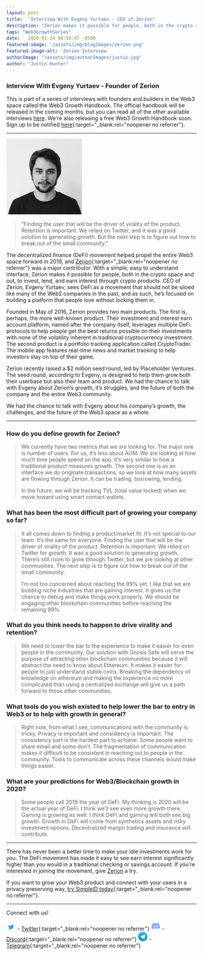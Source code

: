 ```yaml
---
layout: post
title:  "Interview With Evgeny Yurtaev - CEO of Zerion"
description: "Zerion makes it possible for people, both in the crypto space and out, to invest, lend, and earn interest through crypto products."
tags: "Web3GrowthSeries"
date:   2020-01-24 08:58:47 -0500
featured-image: '/assets/img/blogImages/zerion.png'
featured-image-alt: 'Zerion Interview'
authorImage: "/assets/img/authorImages/justin.jpg"
author: "Justin Hunter"
---
```

### Interview With Evgeny Yurtaev - Founder of Zerion

This is part of a series of interviews with founders and builders in the Web3 space called the Web3 Growth Handbook. The official handbook will be released in the coming months, but you can read all of the other available interviews [here](https://blog.simpleid.xyz). We're also releasing a free Web3 Growth Handbook soon. Sign up to be notified [here](https://simpleid.xyz/web3growth){:target="_blank:rel="noopener no referrer"}.

---

![Evgeny Yurtaev](/assets/img/blogImages/evgeny.jpeg)

> “Finding the user that will be the driver of virality of the product. Retention is important. We relied on Twitter, and it was a good solution to generating growth. But the next step is to figure out how to break out of the small community.”

The decentralized finance (DeFi) movement helped propel the entire Web3 space forward in 2019, and [Zerion](https://zerion.io){:target="_blank:rel="noopener no referrer"} was a major contributor. With a simple, easy to understand interface, Zerion makes it possible for people, both in the crypto space and out, to invest, lend, and earn interest through crypto products. CEO of Zerion, Evgeny Yurtaev, sees DeFi as a movement that should not be siloed like many of the Web2 companies in the past, and as such, he’s focused on building a platform that people love without locking them in.

Founded in May of 2016, Zerion provides two main products. The first is, perhaps, the more well-known product. Their investment and interest earn account platform, named after the company itself, leverages multiple DeFi protocols to help people get the best returns possible on their investments with none of the volatility inherent in traditional cryptocurrency investment. The second product is a portfolio tracking application called CryptoTrader. The mobile app features real-time news and market tracking to help investors stay on top of their game.

Zerion recently raised a $2 million seed round, led by Placeholder Ventures. The seed round, according to Evgeny, is designed to help them grow both their userbase but also their team and product. We had the chance to talk with Evgeny about Zerion’s growth, it’s struggles, and the future of both the company and the entire Web3 community.

We had the chance to talk with Evgeny about his company’s growth, the challenges, and the future of the Web3 space as a whole.

---

### How do you define growth for Zerion?

> We currently have two metrics that we are looking for. The major one is number of users. For us, it’s less about AUM. We are looking at how much time people spend on the app. It’s very similar to how a traditional product measures growth. The second one is as an interface we do originate transactions, so we look at how many assets are flowing through Zerion. It can be trading, borrowing, lending.
>
>In the future, we will be tracking TVL (total value locked) when we move toward using smart contact wallets.

### What has been the most difficult part of growing your company so far?

>It all comes down to finding a product/market fit. It’s not special to our team. It’s the same for everyone. Finding the user that will be the driver of virality of the product. Retention is important. We relied on Twitter for growth. It was a good solution to generating growth. There’s still room to grow through Twitter, but we are looking at other communities. The next step is to figure out how to break out of the small community.
>
>I’m not too concerned about reaching the 99% yet. I like that we are building niche industries that are gaining interest. It gives us the chance to debug and make things work properly. We should be engaging other blockchain communities before reaching the remaining 99%.

### What do you think needs to happen to drive virality and retention?

> We need to lower the bar to the experience to make it easier for even people in the community. Our solution with Gnosis Safe will serve the purpose of attracting other blockchain communities because it will abstract the need to know about Ethereum. It makes it easier for people to just understand stable coins. Breaking the dependency of knowledge on ethereum and making the experience no more complicated than using a centralized exchange will give us a path forward to those other communities.

### What tools do you wish existed to help lower the bar to entry in Web3 or to help with growth in general?

> Right now, from what I see, communications with the community is tricky. Privacy is important and consistency is important. The consistency part is the hardest part to achieve. Some people want to share email and some don’t. The fragmentation of communication makes it difficult to be consistent in reaching out to people in the community. Tools to communicate across these channels would make things easier.

### What are your predictions for Web3/Blockchain growth in 2020?

> Some people call 2019 the year of DeFi. My thinking is 2020 will be the actual year of DeFi. I think we’ll see even more growth there. Gaming is growing as well. I think DeFi and gaming will both see big growth. Growth in DeFi will come from synthetics assets and risky investment options. Decentralized margin trading and insurance will contribute.

---

There has never been a better time to make your idle investments work for you. The DeFi movement has made it easy to see earn interest significantly higher than you would in a traditional checking or savings account. If you’re interested in joining the movement, give [Zerion](https://zerion.io/) a try.

If you want to grow your Web3 product and connect with your users in a privacy preserving way, [try SimpleID today](https://simpleid.xyz){:target="_blank:rel="noopener no referrer"}.

---

Connect with us!

![Twitter Logo](/assets/img/blogImages/twitter.png) - [Twitter](https://twitter.com/getsimplie){:target="_blank:rel="noopener no referrer"}
![Discord Logo](/assets/img/blogImages/discord.png) - [Discord](https://discord.gg/bHVPZ39){:target="_blank:rel="noopener no referrer"}
![Telegram Logo](/assets/img/blogImages/telegram.png) - [Telegram](https://t.me/joinchat/LUPfhRP2XZjenlEBPwEL4A){:target="_blank:rel="noopener no referrer"}
